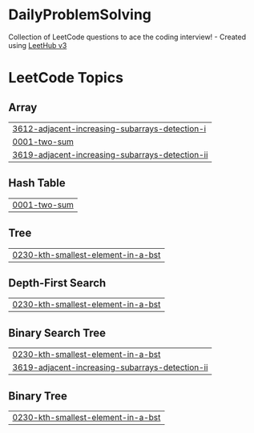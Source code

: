 # DailyProblemSolving
Collection of LeetCode questions to ace the coding interview! - Created using [LeetHub v3](https://github.com/raphaelheinz/LeetHub-3.0)

<!---LeetCode Topics Start-->
# LeetCode Topics
## Array
|  |
| ------- |
| [3612-adjacent-increasing-subarrays-detection-i](https://github.com/24-gautam/DailyProblemSolving/tree/master/3612-adjacent-increasing-subarrays-detection-i) |
| [0001-two-sum](https://github.com/24-gautam/DailyProblemSolving/tree/master/0001-two-sum) |
| [3619-adjacent-increasing-subarrays-detection-ii](https://github.com/24-gautam/DailyProblemSolving/tree/master/3619-adjacent-increasing-subarrays-detection-ii) |
## Hash Table
|  |
| ------- |
| [0001-two-sum](https://github.com/24-gautam/DailyProblemSolving/tree/master/0001-two-sum) |
## Tree
|  |
| ------- |
| [0230-kth-smallest-element-in-a-bst](https://github.com/24-gautam/DailyProblemSolving/tree/master/0230-kth-smallest-element-in-a-bst) |
## Depth-First Search
|  |
| ------- |
| [0230-kth-smallest-element-in-a-bst](https://github.com/24-gautam/DailyProblemSolving/tree/master/0230-kth-smallest-element-in-a-bst) |
## Binary Search Tree
|  |
| ------- |
| [0230-kth-smallest-element-in-a-bst](https://github.com/24-gautam/DailyProblemSolving/tree/master/0230-kth-smallest-element-in-a-bst) |
| [3619-adjacent-increasing-subarrays-detection-ii](https://github.com/24-gautam/DailyProblemSolving/tree/master/3619-adjacent-increasing-subarrays-detection-ii) |
## Binary Tree
|  |
| ------- |
| [0230-kth-smallest-element-in-a-bst](https://github.com/24-gautam/DailyProblemSolving/tree/master/0230-kth-smallest-element-in-a-bst) |
<!---LeetCode Topics End-->